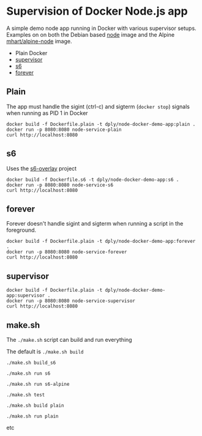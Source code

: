 # Supervision of Docker Node.js app

A simple demo node app running in Docker with various supervisor setups.
Examples on on both the Debian based [node](https://hub.docker.com/_/node)  image and
 the Alpine [mhart/alpine-node](https://hub.docker.com/r/mhart/alpine-node) image.

- Plain Docker
- [supervisor](http://supervisord.org/)
- [s6](http://skarnet.org/software/s6/overview.html)
- [forever](https://github.com/foreverjs/forever)

## Plain

The app must handle the sigint (ctrl-c) and sigterm (`docker stop`) signals when running as PID 1 in Docker

    docker build -f Dockerfile.plain -t dply/node-docker-demo-app:plain .
    docker run -p 8080:8080 node-service-plain
    curl http://localhost:8080

## s6

Uses the [s6-overlay](https://github.com/just-containers/s6-overlay) project 

    docker build -f Dockerfile.s6 -t dply/node-docker-demo-app:s6 .
    docker run -p 8080:8080 node-service-s6
    curl http://localhost:8080

## forever

Forever doesn't handle sigint and sigterm when running a script in the foreground.

    docker build -f Dockerfile.plain -t dply/node-docker-demo-app:forever .
    docker run -p 8080:8080 node-service-forever
    curl http://localhost:8080

## supervisor

    docker build -f Dockerfile.plain -t dply/node-docker-demo-app:supervisor .
    docker run -p 8080:8080 node-service-supervisor
    curl http://localhost:8080

## make.sh

The `./make.sh` script can build and run everything

The default is `./make.sh build`

`./make.sh build_s6`

`./make.sh run s6`

`./make.sh run s6-alpine`

`./make.sh test`

`./make.sh build plain`

`./make.sh run plain`

etc
